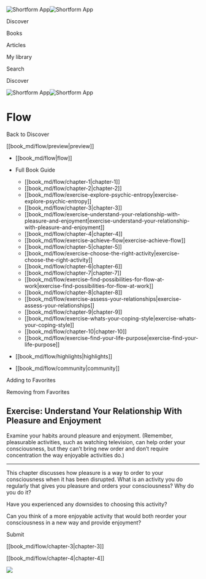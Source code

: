 ![Shortform App](/img/logo.36a2399e.svg)![Shortform App](/img/logo-dark.70c1b072.svg)

Discover

Books

Articles

My library

Search

Discover

![Shortform App](/img/logo.36a2399e.svg)![Shortform App](/img/logo-dark.70c1b072.svg)

# Flow

Back to Discover

[[book_md/flow/preview|preview]]

  * [[book_md/flow|flow]]
  * Full Book Guide

    * [[book_md/flow/chapter-1|chapter-1]]
    * [[book_md/flow/chapter-2|chapter-2]]
    * [[book_md/flow/exercise-explore-psychic-entropy|exercise-explore-psychic-entropy]]
    * [[book_md/flow/chapter-3|chapter-3]]
    * [[book_md/flow/exercise-understand-your-relationship-with-pleasure-and-enjoyment|exercise-understand-your-relationship-with-pleasure-and-enjoyment]]
    * [[book_md/flow/chapter-4|chapter-4]]
    * [[book_md/flow/exercise-achieve-flow|exercise-achieve-flow]]
    * [[book_md/flow/chapter-5|chapter-5]]
    * [[book_md/flow/exercise-choose-the-right-activity|exercise-choose-the-right-activity]]
    * [[book_md/flow/chapter-6|chapter-6]]
    * [[book_md/flow/chapter-7|chapter-7]]
    * [[book_md/flow/exercise-find-possibilities-for-flow-at-work|exercise-find-possibilities-for-flow-at-work]]
    * [[book_md/flow/chapter-8|chapter-8]]
    * [[book_md/flow/exercise-assess-your-relationships|exercise-assess-your-relationships]]
    * [[book_md/flow/chapter-9|chapter-9]]
    * [[book_md/flow/exercise-whats-your-coping-style|exercise-whats-your-coping-style]]
    * [[book_md/flow/chapter-10|chapter-10]]
    * [[book_md/flow/exercise-find-your-life-purpose|exercise-find-your-life-purpose]]
  * [[book_md/flow/highlights|highlights]]
  * [[book_md/flow/community|community]]



Adding to Favorites 

Removing from Favorites 

## Exercise: Understand Your Relationship With Pleasure and Enjoyment

Examine your habits around pleasure and enjoyment. (Remember, pleasurable activities, such as watching television, can help order your consciousness, but they can’t bring new order and don’t require concentration the way enjoyable activities do.)

* * *

This chapter discusses how pleasure is a way to order to your consciousness when it has been disrupted. What is an activity you do regularly that gives you pleasure and orders your consciousness? Why do you do it?

Have you experienced any downsides to choosing this activity?

Can you think of a more enjoyable activity that would both reorder your consciousness in a new way and provide enjoyment?

Submit 

[[book_md/flow/chapter-3|chapter-3]]

[[book_md/flow/chapter-4|chapter-4]]

![](https://bat.bing.com/action/0?ti=56018282&Ver=2&mid=fdf04f24-06f1-437a-925f-7ce526d9d442&sid=49fff5b0636c11eeb9c611038afc8668&vid=4a005010636c11ee80c703d4c4a7acd5&vids=0&msclkid=N&pi=0&lg=en-US&sw=800&sh=600&sc=24&nwd=1&tl=Shortform%20%7C%20Flow&p=https%3A%2F%2Fwww.shortform.com%2Fapp%2Fbook%2Fflow%2Fexercise-understand-your-relationship-with-pleasure-and-enjoyment&r=&lt=443&evt=pageLoad&sv=1&rn=796684)
